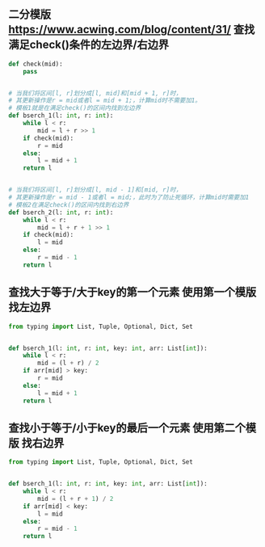 ## 二分模版 https://www.acwing.com/blog/content/31/ 查找满足check()条件的左边界/右边界

```python
def check(mid):
    pass


# 当我们将区间[l, r]划分成[l, mid]和[mid + 1, r]时，
# 其更新操作是r = mid或者l = mid + 1;，计算mid时不需要加1。
# 模板1就是在满足check()的区间内找到左边界
def bserch_1(l: int, r: int):
    while l < r:
        mid = l + r >> 1
    if check(mid):
        r = mid
    else:
        l = mid + 1
    return l


# 当我们将区间[l, r]划分成[l, mid - 1]和[mid, r]时，
# 其更新操作是r = mid - 1或者l = mid;，此时为了防止死循环，计算mid时需要加1
# 模板2在满足check()的区间内找到右边界
def bserch_2(l: int, r: int):
    while l < r:
        mid = l + r + 1 >> 1
    if check(mid):
        l = mid
    else:
        r = mid - 1
    return l
```

## 查找大于等于/大于key的第一个元素 使用第一个模版 找左边界

```python
from typing import List, Tuple, Optional, Dict, Set


def bserch_1(l: int, r: int, key: int, arr: List[int]):
    while l < r:
        mid = (l + r) / 2
    if arr[mid] > key:
        r = mid
    else:
        l = mid + 1
    return l
```

## 查找小于等于/小于key的最后一个元素 使用第二个模版 找右边界

```python
from typing import List, Tuple, Optional, Dict, Set


def bserch_1(l: int, r: int, key: int, arr: List[int]):
    while l < r:
        mid = (l + r + 1) / 2
    if arr[mid] < key:
        l = mid
    else:
        r = mid - 1
    return l
```